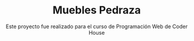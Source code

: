 <h1 align="center">Muebles Pedraza</h1>

<p align="center">Este proyecto fue realizado para el curso de Programación Web de Coder House</p>





